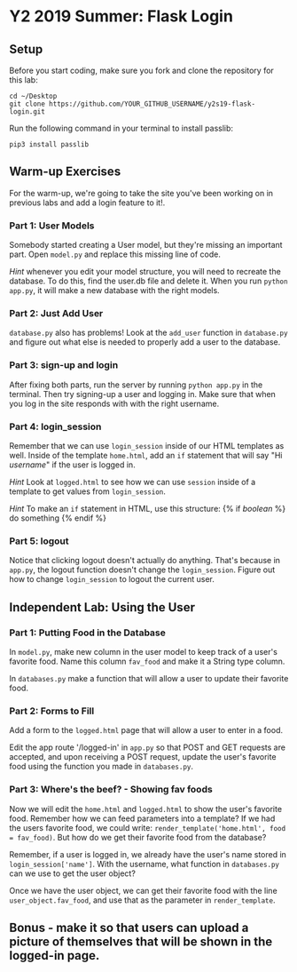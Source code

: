 # Y2 2019 Summer: Flask Login

## Setup

Before you start coding, make sure you fork and clone the repository
for this lab:
```
cd ~/Desktop
git clone https://github.com/YOUR_GITHUB_USERNAME/y2s19-flask-login.git
```

Run the following command in your terminal to install passlib:
```
pip3 install passlib
```

## Warm-up Exercises

For the warm-up, we're going to take the site you've been working on in previous labs and add a login feature to it!.

### Part 1: User Models

Somebody started creating a User model, but they're missing an important part. Open `model.py` and replace this missing line of code.

*Hint* whenever you edit your model structure, you will need to recreate the database. To do this, find the user.db file and delete it. When you run `python app.py`, it will make a new database with the right models.

### Part 2: Just Add User

`database.py` also has problems! Look at the `add_user` function in `database.py` and figure out what else is needed to properly add a user to the database.

### Part 3: sign-up and login

After fixing both parts, run the server by running `python app.py` in the terminal. Then try signing-up a user and logging in. Make sure that when you log in the site responds with with the right username.

### Part 4: login_session

Remember that we can use `login_session` inside of our HTML templates as well. Inside of the template `home.html`, add an `if` statement that will say "Hi *username*" if the user is logged in.

*Hint* Look at `logged.html` to see how we can use `session` inside of a template to get values from `login_session`.

*Hint* To make an `if` statement in HTML, use this structure:
{% if *boolean* %}
    do something
{% endif %}


### Part 5: logout

Notice that clicking logout doesn't actually do anything. That's because in `app.py`, the logout function doesn't change the `login_session`. Figure out how to change `login_session` to logout the current user.


## Independent Lab: Using the User

### Part 1: Putting Food in the Database

In `model.py`, make new column in the user model to keep track of a user's favorite food. Name this column `fav_food` and make it a String type column.

In `databases.py` make a function that will allow a user to update their favorite food.

### Part 2: Forms to Fill

Add a form to the `logged.html` page that will allow a user to enter in a food. 

Edit the app route '/logged-in' in `app.py` so that POST and GET requests are accepted, and upon receiving a POST request, update the user's favorite food using the function you made in `databases.py`.

### Part 3: Where's the beef? - Showing fav foods

Now we will edit the `home.html` and `logged.html` to show the user's favorite food. Remember how we can feed parameters into a template? If we had the users favorite food, we could write: `render_template('home.html', food = fav_food)`.  But how do we get their favorite food from the database?

Remember, if a user is logged in, we already have the user's name stored in `login_session['name']`. With the username, what function in `databases.py` can we use to get the user object?

Once we have the user object, we can get their favorite food with the line `user_object.fav_food`, and use that as the parameter in `render_template`.


## Bonus - make it so that users can upload a picture of themselves that will be shown in the logged-in page.
